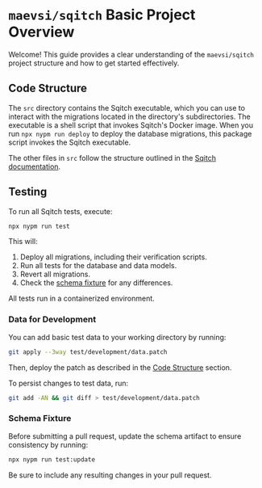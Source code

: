 # `maevsi/sqitch` Basic Project Overview

Welcome! This guide provides a clear understanding of the `maevsi/sqitch` project structure and how to get started effectively.

## Code Structure

The `src` directory contains the Sqitch executable, which you can use to interact with the migrations located in the directory's subdirectories.
The executable is a shell script that invokes Sqitch's Docker image.
When you run `npx nypm run deploy` to deploy the database migrations, this package script invokes the Sqitch executable.

The other files in `src` follow the structure outlined in the [Sqitch documentation](https://sqitch.org/docs/).


## Testing

To run all Sqitch tests, execute:

```sh
npx nypm run test
```

This will:

1. Deploy all migrations, including their verification scripts.
2. Run all tests for the database and data models.
3. Revert all migrations.
4. Check the [schema fixture](#schema-fixture) for any differences.

All tests run in a containerized environment.

<!-- TODO: explain test data directory -->
<!-- TODO: explain test/test.sh -->

### Data for Development

You can add basic test data to your working directory by running:

```sh
git apply --3way test/development/data.patch
```

Then, deploy the patch as described in the [Code Structure](#code-structure) section.

To persist changes to test data, run:

```sh
git add -AN && git diff > test/development/data.patch
```

### Schema Fixture

Before submitting a pull request, update the schema artifact to ensure consistency by running:

```sh
npx nypm run test:update
```

Be sure to include any resulting changes in your pull request.

<!-- TODO: ## Developer Tooling, explain husky / why node is necessary -->
